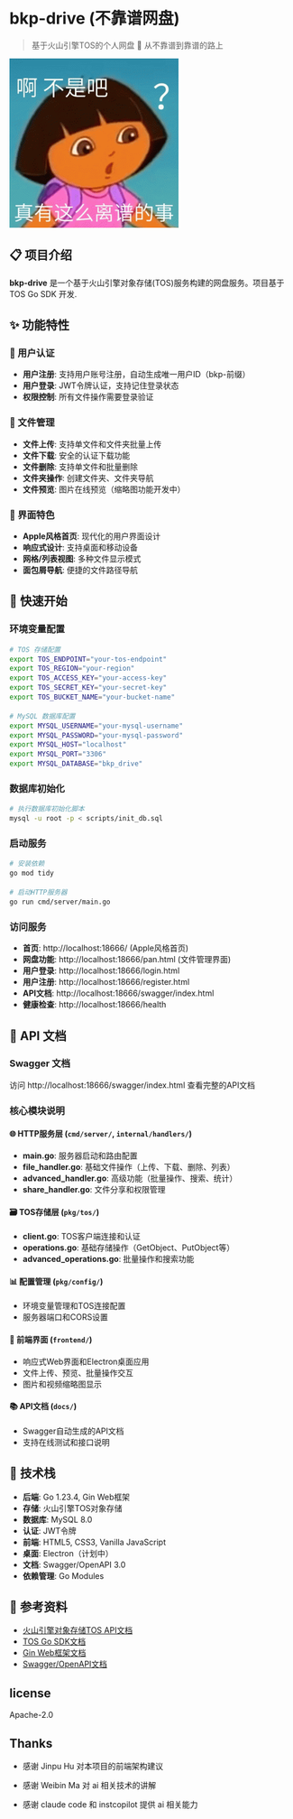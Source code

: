 # bkp-drive (不靠谱网盘)

> 基于火山引擎TOS的个人网盘 🚀 从不靠谱到靠谱的路上

![](src/img/logo_v1.gif)

## 📋 项目介绍

**bkp-drive** 是一个基于火山引擎对象存储(TOS)服务构建的网盘服务。项目基于 TOS Go SDK 开发.

## ✨ 功能特性

### 🔐 用户认证
- **用户注册**: 支持用户账号注册，自动生成唯一用户ID（bkp-前缀）
- **用户登录**: JWT令牌认证，支持记住登录状态
- **权限控制**: 所有文件操作需要登录验证

### 📁 文件管理
- **文件上传**: 支持单文件和文件夹批量上传
- **文件下载**: 安全的认证下载功能
- **文件删除**: 支持单文件和批量删除
- **文件夹操作**: 创建文件夹、文件夹导航
- **文件预览**: 图片在线预览（缩略图功能开发中）

### 🎨 界面特色
- **Apple风格首页**: 现代化的用户界面设计
- **响应式设计**: 支持桌面和移动设备
- **网格/列表视图**: 多种文件显示模式
- **面包屑导航**: 便捷的文件路径导航

## 🚀 快速开始

### 环境变量配置

```bash
# TOS 存储配置
export TOS_ENDPOINT="your-tos-endpoint"
export TOS_REGION="your-region" 
export TOS_ACCESS_KEY="your-access-key"
export TOS_SECRET_KEY="your-secret-key"
export TOS_BUCKET_NAME="your-bucket-name"

# MySQL 数据库配置
export MYSQL_USERNAME="your-mysql-username"
export MYSQL_PASSWORD="your-mysql-password"
export MYSQL_HOST="localhost"
export MYSQL_PORT="3306"
export MYSQL_DATABASE="bkp_drive"

```

### 数据库初始化

```bash
# 执行数据库初始化脚本
mysql -u root -p < scripts/init_db.sql
```

### 启动服务

```bash
# 安装依赖
go mod tidy

# 启动HTTP服务器
go run cmd/server/main.go
```

### 访问服务

- **首页**: http://localhost:18666/ (Apple风格首页)
- **网盘功能**: http://localhost:18666/pan.html (文件管理界面)
- **用户登录**: http://localhost:18666/login.html
- **用户注册**: http://localhost:18666/register.html
- **API文档**: http://localhost:18666/swagger/index.html
- **健康检查**: http://localhost:18666/health

## 📖 API 文档

### Swagger 文档
访问 http://localhost:18666/swagger/index.html 查看完整的API文档

### 核心模块说明

#### 🌐 HTTP服务层 (`cmd/server/`, `internal/handlers/`)
- **main.go**: 服务器启动和路由配置
- **file_handler.go**: 基础文件操作（上传、下载、删除、列表）
- **advanced_handler.go**: 高级功能（批量操作、搜索、统计）  
- **share_handler.go**: 文件分享和权限管理

#### 🗃️ TOS存储层 (`pkg/tos/`)
- **client.go**: TOS客户端连接和认证
- **operations.go**: 基础存储操作（GetObject、PutObject等）
- **advanced_operations.go**: 批量操作和搜索功能

#### 📊 配置管理 (`pkg/config/`)
- 环境变量管理和TOS连接配置
- 服务器端口和CORS设置

#### 🎨 前端界面 (`frontend/`)
- 响应式Web界面和Electron桌面应用
- 文件上传、预览、批量操作交互
- 图片和视频缩略图显示

#### 📚 API文档 (`docs/`)
- Swagger自动生成的API文档
- 支持在线测试和接口说明

## 🔧 技术栈

- **后端**: Go 1.23.4, Gin Web框架
- **存储**: 火山引擎TOS对象存储
- **数据库**: MySQL 8.0
- **认证**: JWT令牌
- **前端**: HTML5, CSS3, Vanilla JavaScript
- **桌面**: Electron（计划中）
- **文档**: Swagger/OpenAPI 3.0
- **依赖管理**: Go Modules

## 📄 参考资料

- [火山引擎对象存储TOS API文档](https://www.volcengine.com/docs/6349/74837)
- [TOS Go SDK文档](https://github.com/volcengine/ve-tos-golang-sdk)
- [Gin Web框架文档](https://gin-gonic.com/zh-cn/docs/)
- [Swagger/OpenAPI文档](https://swagger.io/docs/)

## license
Apache-2.0

## Thanks
* 感谢 Jinpu Hu 对本项目的前端架构建议

* 感谢 Weibin Ma 对 ai 相关技术的讲解

* 感谢 claude code 和 instcopilot 提供 ai 相关能力